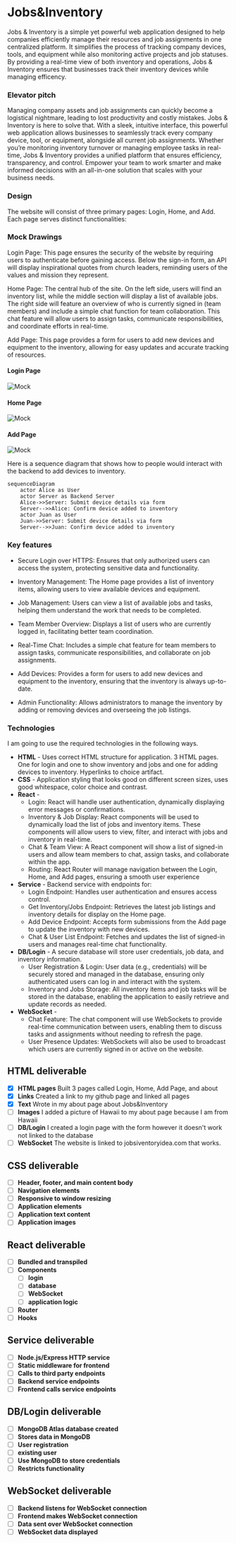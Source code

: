 # Jobs&Inventory

Jobs & Inventory is a simple yet powerful web application designed to help companies efficiently manage their resources and job assignments in one centralized platform. It simplifies the process of tracking company devices, tools, and equipment while also monitoring active projects and job statuses. By providing a real-time view of both inventory and operations, Jobs & Inventory ensures that businesses track their inventory devices while managing efficency.

### Elevator pitch

Managing company assets and job assignments can quickly become a logistical nightmare, leading to lost productivity and costly mistakes. Jobs & Inventory is here to solve that. With a sleek, intuitive interface, this powerful web application allows businesses to seamlessly track every company device, tool, or equipment, alongside all current job assignments. Whether you’re monitoring inventory turnover or managing employee tasks in real-time, Jobs & Inventory provides a unified platform that ensures efficiency, transparency, and control. Empower your team to work smarter and make informed decisions with an all-in-one solution that scales with your business needs.

### Design 
The website will consist of three primary pages: Login, Home, and Add. Each page serves distinct functionalities:

### Mock Drawings

Login Page: This page ensures the security of the website by requiring users to authenticate before gaining access. Below the sign-in form, an API will display inspirational quotes from church leaders, reminding users of the values and mission they represent.
    
Home Page: The central hub of the site. On the left side, users will find an inventory list, while the middle section will display a list of available jobs. The right side will feature an overview of who is currently signed in (team members) and include a simple chat function for team collaboration. This chat feature will allow users to assign tasks, communicate responsibilities, and coordinate efforts in real-time.

Add Page: This page provides a form for users to add new devices and equipment to the inventory, allowing for easy updates and accurate tracking of resources.

#### Login Page

![Mock](assets/img/JobsInventoryLoginPage.png)

#### Home Page

![Mock](assets/img/JobsInventoryHomePage.png)

#### Add Page

![Mock](assets/img/JobsInventoryAddPage.png)



Here is a sequence diagram that shows how to people would interact with the backend to add devices to inventory.

```mermaid
sequenceDiagram
    actor Alice as User
    actor Server as Backend Server
    Alice->>Server: Submit device details via form
    Server-->>Alice: Confirm device added to inventory
    actor Juan as User
    Juan->>Server: Submit device details via form
    Server-->>Juan: Confirm device added to inventory
```

### Key features

- Secure Login over HTTPS: Ensures that only authorized users can access the system, protecting sensitive data and functionality.

- Inventory Management: The Home page provides a list of inventory items, allowing users to view available devices and equipment.

- Job Management: Users can view a list of available jobs and tasks, helping them understand the work that needs to be completed.

- Team Member Overview: Displays a list of users who are currently logged in, facilitating better team coordination.

- Real-Time Chat: Includes a simple chat feature for team members to assign tasks, communicate responsibilities, and collaborate on job assignments.

- Add Devices: Provides a form for users to add new devices and equipment to the inventory, ensuring that the inventory is always up-to-date.

- Admin Functionality: Allows administrators to manage the inventory by adding or removing devices and overseeing the job listings.

### Technologies

I am going to use the required technologies in the following ways.

- **HTML** - Uses correct HTML structure for application. 3 HTML pages. One for login and one to show inventory and jobs and one for adding devices to inventory. Hyperlinks to choice artifact.
- **CSS** - Application styling that looks good on different screen sizes, uses good whitespace, color choice and contrast.
- **React** -
  - Login: React will handle user authentication, dynamically displaying error messages or confirmations.
  - Inventory & Job Display: React components will be used to dynamically load the list of jobs and inventory items. These components will allow users to view, filter, and interact with jobs and inventory in real-time.
  - Chat & Team View: A React component will show a list of signed-in users and allow team members to chat, assign tasks, and collaborate within the app.
  - Routing: React Router will manage navigation between the Login, Home, and Add pages, ensuring a smooth user experience
- **Service** - Backend service with endpoints for:
  - Login Endpoint: Handles user authentication and ensures access control.
  - Get Inventory/Jobs Endpoint: Retrieves the latest job listings and inventory details for display on the Home page.
  - Add Device Endpoint: Accepts form submissions from the Add page to update the inventory with new devices.
  - Chat & User List Endpoint: Fetches and updates the list of signed-in users and manages real-time chat functionality.
- **DB/Login** - A secure database will store user credentials, job data, and inventory information.
  - User Registration & Login: User data (e.g., credentials) will be securely stored and managed in the database, ensuring only authenticated users can log in and interact with the system.
  - Inventory and Jobs Storage: All inventory items and job tasks will be stored in the database, enabling the application to easily retrieve and update records as needed.
- **WebSocket** -
  - Chat Feature: The chat component will use WebSockets to provide real-time communication between users, enabling them to discuss tasks and assignments without needing to refresh the page.
  - User Presence Updates: WebSockets will also be used to broadcast which users are currently signed in or active on the website.

## HTML deliverable



- [x] **HTML pages** Built 3 pages called Login, Home, Add Page, and about
- [x] **Links** Created a link to my github page and linked all pages 
- [x] **Text** Wrote in my about page about Jobs&Inventory
- [ ] **Images** I added a picture of Hawaii to my about page because I am from Hawaii
- [ ] **DB/Login** I created a login page with the form however it doesn't work not linked to the database
- [ ] **WebSocket** The website is linked to jobsiventoryidea.com that works.

## CSS deliverable


- [ ] **Header, footer, and main content body**
- [ ] **Navigation elements** 
- [ ] **Responsive to window resizing** 
- [ ] **Application elements** 
- [ ] **Application text content** 
- [ ] **Application images** 

## React deliverable

- [ ] **Bundled and transpiled** 
- [ ] **Components** 
  - [ ] **login** 
  - [ ] **database** 
  - [ ] **WebSocket**
  - [ ] **application logic** 
- [ ] **Router** 
- [ ] **Hooks** 

## Service deliverable


- [ ] **Node.js/Express HTTP service** 
- [ ] **Static middleware for frontend** 
- [ ] **Calls to third party endpoints**
- [ ] **Backend service endpoints** 
- [ ] **Frontend calls service endpoints** 

## DB/Login deliverable


- [ ] **MongoDB Atlas database created** 
- [ ] **Stores data in MongoDB** 
- [ ] **User registration** 
- [ ] **existing user** 
- [ ] **Use MongoDB to store credentials** 
- [ ] **Restricts functionality**

## WebSocket deliverable

- [ ] **Backend listens for WebSocket connection** 
- [ ] **Frontend makes WebSocket connection** 
- [ ] **Data sent over WebSocket connection** 
- [ ] **WebSocket data displayed** 
